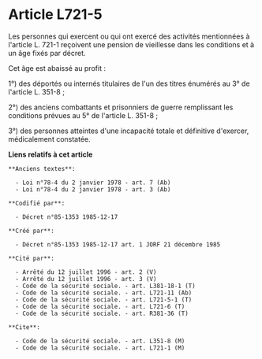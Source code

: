 # Article L721-5

Les personnes qui exercent ou qui ont exercé des activités mentionnées à l'article L. 721-1 reçoivent une pension de
vieillesse dans les conditions et à un âge fixés par décret. 

Cet âge est abaissé au profit : 

1°) des déportés ou internés titulaires de l'un des titres énumérés au 3° de l'article L. 351-8 ; 

2°) des anciens combattants et prisonniers de guerre remplissant les conditions prévues au 5° de l'article L. 351-8 ; 

3°) des personnes atteintes d'une incapacité totale et définitive d'exercer, médicalement constatée.

**Liens relatifs à cet article**

	**Anciens textes**:

	  - Loi n°78-4 du 2 janvier 1978 - art. 7 (Ab)
	  - Loi n°78-4 du 2 janvier 1978 - art. 3 (Ab)

	**Codifié par**:

	  - Décret n°85-1353 1985-12-17

	**Créé par**:

	  - Décret n°85-1353 1985-12-17 art. 1 JORF 21 décembre 1985

	**Cité par**:

	  - Arrêté du 12 juillet 1996 - art. 2 (V)
	  - Arrêté du 12 juillet 1996 - art. 3 (V)
	  - Code de la sécurité sociale. - art. L381-18-1 (T)
	  - Code de la sécurité sociale. - art. L721-11 (Ab)
	  - Code de la sécurité sociale. - art. L721-5-1 (T)
	  - Code de la sécurité sociale. - art. L721-6 (T)
	  - Code de la sécurité sociale. - art. R381-36 (T)

	**Cite**:

	  - Code de la sécurité sociale. - art. L351-8 (M)
	  - Code de la sécurité sociale. - art. L721-1 (M)
